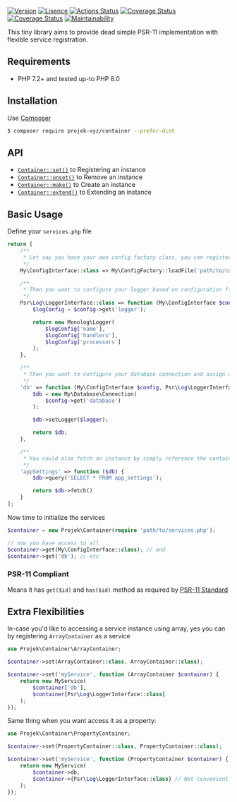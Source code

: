 [![Version](https://img.shields.io/packagist/v/projek-xyz/container?style=flat-square)](https://packagist.org/packages/projek-xyz/container)
[![Lisence](https://img.shields.io/packagist/l/projek-xyz/container?style=flat-square)](https://github.com/projek-xyz/slim-plates/blob/master/LICENSE.md)
[![Actions Status](https://img.shields.io/github/workflow/status/projek-xyz/container/Tests/master?style=flat-square)](https://github.com/projek-xyz/container/actions)
[![Coverage Status](https://img.shields.io/coveralls/github/projek-xyz/container/master?style=flat-square)](https://coveralls.io/github/projek-xyz/container)
[![Coverage Status](https://img.shields.io/codeclimate/coverage/projek-xyz/container?style=flat-square)](https://codeclimate.com/github/projek-xyz/container)
[![Maintainability](https://img.shields.io/codeclimate/coverage-letter/projek-xyz/container?label=maintainability&style=flat-square)](https://codeclimate.com/github/projek-xyz/container/maintainability)

This tiny library aims to provide dead simple PSR-11 implementation with flexible service registration.

## Requirements

- PHP 7.2+ and tested up-to PHP 8.0

## Installation

Use [Composer](https://getcomposer.org/)

```bash
$ composer require projek-xyz/container --prefer-dist
```

## API

- [`Container::set()`](Registering-an-instance) to Registering an instance
- [`Container::unset()`](Remove-an-instance) to Remove an instance
- [`Container::make()`](Create-an-instance) to Create an instance
- [`Container::extend()`](Extending-an-instance) to Extending an instance

## Basic Usage

Define your `services.php` file

```php
return [
    /**
     * Let say you have your own config factory class, you can register it as an instance of class.
     */
    My\ConfigInterface::class => My\ConfigFactory::loadFile('path/to/config.php'),

    /**
     * Then you want to configure your logger based on configuration file you already loaded. 
     */
    Psr\Log\LoggerInterface::class => function (My\ConfigInterface $config) {
        $logConfig = $config->get('logger');

        return new Monolog\Logger(
            $logConfig['name'],
            $logConfig['handlers'],
            $logConfig['processors']
        );
    },

    /**
     * Then you want to configure your database connection and assign a logger interface. 
     */
    'db' => function (My\ConfigInterface $config, Psr\Log\LoggerInterface $logger) {
        $db = new My\Database\Connection(
            $config->get('database')
        );

        $db->setLogger($logger);

        return $db;
    },

    /**
     * You could also fetch an instance by simply reference the container name to fetch its instance.
     */
    'appSettings' => function ($db) {
        $db->query('SELECT * FROM app_settings');

        return $db->fetch()
    }
];

```

Now time to initialize the services

```php
$container = new Projek\Container(require 'path/to/services.php');

// now you have access to all
$container->get(My\ConfigInterface::class); // and
$container->get('db'); // etc
```

### PSR-11 Compliant

Means it has `get($id)` and `has($id)` method as required by [PSR-11 Standard](https://www.php-fig.org/psr/psr-11/)

## Extra Flexibilities

In-case you'd like to accessing a service instance using array, yes you can by registering `ArrayContainer` as a service

```php
use Projek\Container\ArrayContainer;

$container->set(ArrayContainer::class, ArrayContainer::class);

$container->set('myService', function (ArrayContainer $container) {
    return new MyService(
        $container['db'],
        $container[Psr\Log\LoggerInterface::class]
    );
});
```

Same thing when you want access it as a property:

```php
use Projek\Container\PropertyContainer;

$container->set(PropertyContainer::class, PropertyContainer::class);

$container->set('myService', function (PropertyContainer $container) {
    return new MyService(
        $container->db,
        $container->{Psr\Log\LoggerInterface::class} // Not convenient indeed, but yes you could 😅
    );
});
```
